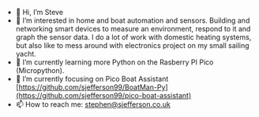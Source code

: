 - 👋 Hi, I’m Steve
- 👀 I’m interested in home and boat automation and sensors. Building and networking smart devices to measure an environment, respond to it and graph the sensor data. I do a lot of work with domestic heating systems, but also like to mess around with electronics project on my small sailing yacht.
- 🌱 I’m currently learning more Python on the Rasberry PI Pico (Micropython).
- 💞️ I’m currently focusing on Pico Boat Assistant [https://github.com/sjefferson99/BoatMan-Py](https://github.com/sjefferson99/pico-boat-assistant)
- 📫 How to reach me: stephen@sjefferson.co.uk

<!---
sjefferson99/sjefferson99 is a ✨ special ✨ repository because its `README.md` (this file) appears on your GitHub profile.
You can click the Preview link to take a look at your changes.
--->
